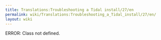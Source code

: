 ```yaml
---
title: Translations:Troubleshooting a Tidal install/27/en
permalink: wiki/Translations:Troubleshooting_a_Tidal_install/27/en/
layout: wiki
---
```


ERROR: Class not defined.
